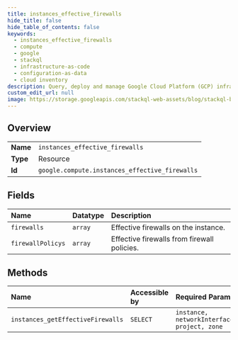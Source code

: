 ```yaml
---
title: instances_effective_firewalls
hide_title: false
hide_table_of_contents: false
keywords:
  - instances_effective_firewalls
  - compute
  - google    
  - stackql
  - infrastructure-as-code
  - configuration-as-data
  - cloud inventory
description: Query, deploy and manage Google Cloud Platform (GCP) infrastructure and resources using SQL
custom_edit_url: null
image: https://storage.googleapis.com/stackql-web-assets/blog/stackql-blog-post-featured-image.png
---
```

  
    

## Overview
<table><tbody>
<tr><td><b>Name</b></td><td><code>instances_effective_firewalls</code></td></tr>
<tr><td><b>Type</b></td><td>Resource</td></tr>
<tr><td><b>Id</b></td><td><code>google.compute.instances_effective_firewalls</code></td></tr>
</tbody></table>

## Fields
| Name | Datatype | Description |
|:-----|:---------|:------------|
| `firewalls` | `array` | Effective firewalls on the instance. |
| `firewallPolicys` | `array` | Effective firewalls from firewall policies. |
## Methods
| Name | Accessible by | Required Params |
|:-----|:--------------|:----------------|
| `instances_getEffectiveFirewalls` | `SELECT` | `instance, networkInterface, project, zone` |
